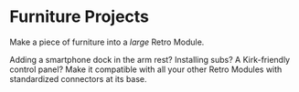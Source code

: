 # Furniture Projects
Make a piece of furniture into a _large_ Retro Module.

Adding a smartphone dock in the arm rest? Installing subs? A Kirk-friendly
control panel? Make it compatible with all your other Retro Modules with
standardized connectors at its base.
